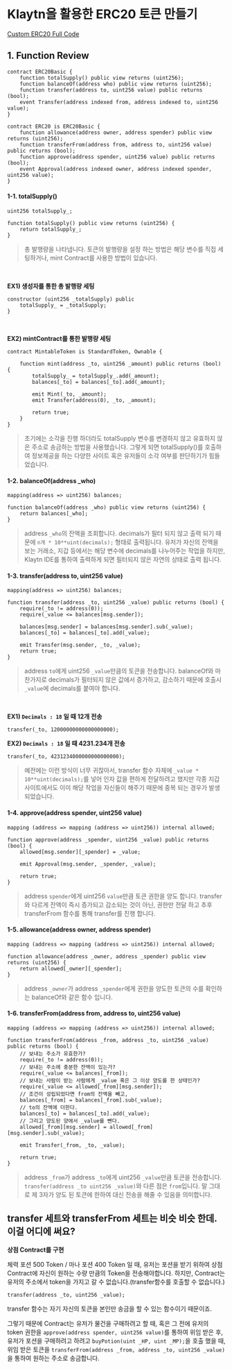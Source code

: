 # Klaytn을 활용한 ERC20 토큰 만들기

[Custom ERC20 Full Code](https://github.com/JohnsonRyu/CustomERC/blob/master/%EB%A5%98RC20.sol)

## 1. Function Review
```
contract ERC20Basic {
    function totalSupply() public view returns (uint256);
    function balanceOf(address who) public view returns (uint256);
    function transfer(address to, uint256 value) public returns (bool);
    event Transfer(address indexed from, address indexed to, uint256 value);
}
```
```
contract ERC20 is ERC20Basic {
    function allowance(address owner, address spender) public view returns (uint256);
    function transferFrom(address from, address to, uint256 value) public returns (bool);
    function approve(address spender, uint256 value) public returns (bool); 
    event Approval(address indexed owner, address indexed spender, uint256 value);
}
```

#### 1-1. totalSupply()

`uint256 totalSupply_;`

```
function totalSupply() public view returns (uint256) {
    return totalSupply_;
}
```

> 총 발행량을 나타냅니다. 토큰의 발행량을 설정 하는 방법은 해당 변수를 직접 세팅하거나, mint Contract를 사용한 방법이 있습니다.

<br/>

**EX1) 생성자를 통한 총 발행량 세팅**

```
constructor (uint256 _totalSupply) public
    totalSupply_ = _totalSupply;
}
```

<br/>

**EX2) mintContract를 통한 발행량 세팅**

```
contract MintableToken is StandardToken, Ownable {

    function mint(address _to, uint256 _amount) public returns (bool) {
        totalSupply_ = totalSupply_.add(_amount);
        balances[_to] = balances[_to].add(_amount);
    
        emit Mint(_to, _amount);
        emit Transfer(address(0), _to, _amount);
    
        return true;
    }
}
```

> 초기에는 소각을 진행 하더라도 totalSupply 변수를 변경하지 않고 유효하지 않은 주소로 송금하는 방법을 사용했습니다. 그렇게 되면 totalSupply()를 호출하여 정보제공을 하는 다양한 사이트 혹은 유저들이 소각 여부를 판단하기가 힘들었습니다.

#### 1-2. balanceOf(address _who)

`mapping(address => uint256) balances;`

```
function balanceOf(address _who) public view returns (uint256) {
    return balances[_who];
}
```

> address `_who`의 잔액을 조회합니다. decimals가 필터 되지 않고 출력 되기 때문에 `n개 * 10**uint(decimals);` 형태로 출력됩니다. 유저가 자신의 잔액을 보는 거래소, 지갑 등에서는 해당 변수에 decimals를 나누어주는 작업을 하지만, Klaytn IDE를 통하여 출력하게 되면 필터되지 않은 자연의 상태로 출력 됩니다.

#### 1-3. transfer(address to, uint256 value)

`mapping(address => uint256) balances;`

```
function transfer(address _to, uint256 _value) public returns (bool) {
    require(_to != address(0));
    require(_value <= balances[msg.sender]);
  
    balances[msg.sender] = balances[msg.sender].sub(_value);
    balances[_to] = balances[_to].add(_value);
  
    emit Transfer(msg.sender, _to, _value);
    return true;
}
```

> address `to`에게 uint256 `_value`만큼의 토큰을 전송합니다. balanceOf와 마찬가지로 decimals가 필터되지 않은 값에서 증가하고, 감소하기 때문에 호출시 `_value`에 decimals를 붙여야 합니다.

<br/>

**EX1) `Decimals : 18` 일 때 12개 전송**

```
transfer(_to, 12000000000000000000);
```

**EX2) `Decimals : 18` 일 때 4231.234개 전송**

```
transfer(_to, 4231234000000000000000);
```

> 예전에는 이런 방식이 너무 귀찮아서, transfer 함수 자체에 `_value * 10**uint(decimals);`를 넣어 인자 값을 편하게 전달하려고 했지만 각종 지갑 사이트에서도 이미 해당 작업을 자신들이 해주기 때문에 중복 되는 경우가 발생 되었습니다.

#### 1-4. approve(address spender, uint256 value)

`mapping (address => mapping (address => uint256)) internal allowed;`

```
function approve(address _spender, uint256 _value) public returns (bool) {
    allowed[msg.sender][_spender] = _value;

    emit Approval(msg.sender, _spender, _value);

    return true;
}
```

> address `spender`에게 uint256 `value`만큼 토큰 권한을 양도 합니다. transfer와 다르게 잔액이 즉시 증가되고 감소되는 것이 아닌, 권한만 전달 하고 추후 transferFrom 함수를 통해 transfer를 진행 합니다.

#### 1-5. allowance(address owner, address spender)

`mapping (address => mapping (address => uint256)) internal allowed;`

```
function allowance(address _owner, address _spender) public view returns (uint256) {
    return allowed[_owner][_spender];
}
```

> address `_owner`가 address `_spender`에게 권한을 양도한 토큰의 수를 확인하는 balanceOf와 같은 함수 입니다.

#### 1-6. transferFrom(address from, address to, uint256 value)

`mapping (address => mapping (address => uint256)) internal allowed;`

```
function transferFrom(address _from, address _to, uint256 _value) public returns (bool) {
    // 보내는 주소가 유효한가?
    require(_to != address(0));
    // 보내는 주소에 충분한 잔액이 있는가?
    require(_value <= balances[_from]);
    // 보내는 사람이 받는 사람에게 _value 혹은 그 이상 양도를 한 상태인가?
    require(_value <= allowed[_from][msg.sender]);
    // 조건이 성립되었다면 from의 잔액을 빼고,
    balances[_from] = balances[_from].sub(_value);
    // to의 잔액에 더한다.
    balances[_to] = balances[_to].add(_value);
    // 그리고 양도된 양에서 _value를 뺀다.
    allowed[_from][msg.sender] = allowed[_from][msg.sender].sub(_value);

    emit Transfer(_from, _to, _value);

    return true;
}
```

> address `_from`가 address `_to`에게 uint256 `_value`만큼 토큰을 전송합니다. `transfer(address _to uint256 _value)`와 다른 점은 `from`입니다. 말 그대로 제 3자가 양도 된 토큰에 한하여 대신 전송을 해줄 수 있음을 의미합니다.

## transfer 세트와 transferFrom 세트는 비슷 비슷 한데. 이걸 어디에 써요?

**상점 Contract를 구현**

체력 포션 500 Token / 마나 포션 400 Token 일 때,
유저는 포션을 받기 위하여 상점 Contract에 자신이 원하는 수량 만큼의 Token을 전송해야합니다.
하지만, Contract는 유저의 주소에서 token을 가지고 갈 수 없습니다.(transfer함수를 호출할 수 없습니다.)

`transfer(address _to, uint256 _value);`

transfer 함수는 자기 자신의 토큰을 본인만 송금을 할 수 있는 함수이기 때문이죠.

그렇기 때문에 Contract는 유저가 물건을 구매하려고 할 때, 혹은 그 전에 유저의 token 권한을 `approve(address spender, uint256 value)`를 통하여 위임 받은 후,
유저가 포션을 구매하려고 하려고 `buyPotion(uint _HP, uint _MP);`을 호출 했을 때, 위임 받은 토큰을 `transferFrom(address _from, address _to, uint256 _value)`을 통하여 원하는 주소로 송금합니다.